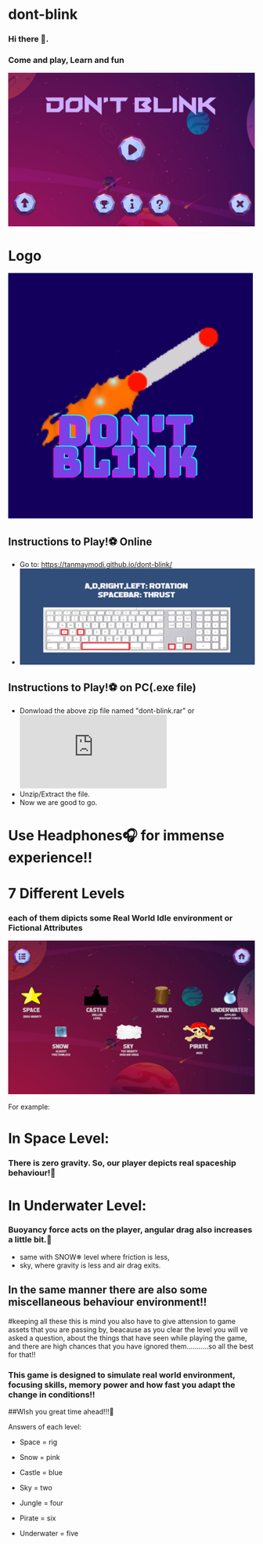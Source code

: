 # dont-blink
### Hi there 👋.

### Come and play, Learn and fun
![Game](https://github.com/tanmaymodi/dont-blink/blob/main/db1.png)
# Logo
![logo](https://github.com/tanmaymodi/dont-blink/blob/main/logo.png)

## Instructions to Play!⚽ Online

- Go to: https://tanmaymodi.github.io/dont-blink/
- ![Controls](https://github.com/tanmaymodi/dont-blink/blob/main/db2.png)

## Instructions to Play!⚽ on PC(.exe file)

- Donwload the above zip file named "dont-blink.rar" or ![click here](https://github.com/tanmaymodi/dont-blink/raw/main/dont-blink.rar)
- Unzip/Extract the file.
- Now we are good to go.

# Use Headphones🎧 for immense experience!!

# 7 Different Levels
### each of them dipicts some Real World Idle environment or Fictional Attributes
![Level Map](https://github.com/tanmaymodi/dont-blink/blob/main/db3.png)

For example:
# In Space Level:
### There is zero gravity. So, our player depicts real spaceship behaviour!🚀

# In Underwater Level:
### Buoyancy force acts on the player, angular drag also increases a little bit.🌊

- same with SNOW❄ level where friction is less, 
- sky, where gravity is less and air drag exits.

## In the same manner there are also some miscellaneous behaviour environment!!

#keeping all these this is mind you also have to give attension to game assets that you are passing by, beacause as you clear the level you will ve asked a question, about the things that have seen while playing the game, and there are high chances that you have ignored them...........so all the best for that!!

### This game is designed to simulate real world environment, focusing skills, memory power and how fast you adapt the change in conditions!!

##WIsh you great time ahead!!!👋


Answers of each level:

- Space = rig

- Snow = pink

- Castle = blue

- Sky = two

- Jungle = four

- Pirate = six

- Underwater = five

